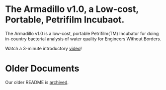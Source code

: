 # The Armadillo v1.0, a Low-cost, Portable, Petrifilm Incubaot.

The Armadillo v1.0 is a low-cost, portable Petrifilm(TM) Incubator for doing in-country bacterial analysis of water quality for Engineers Without Borders.

Watch a 3-minute introductory [video](https://www.youtube.com/watch?v=0SzoYT8wLo0)!

# Older Documents

Our older README is [archived](https://github.com/EWB-Austin/petrifilm-incubator/2016-README.md).

